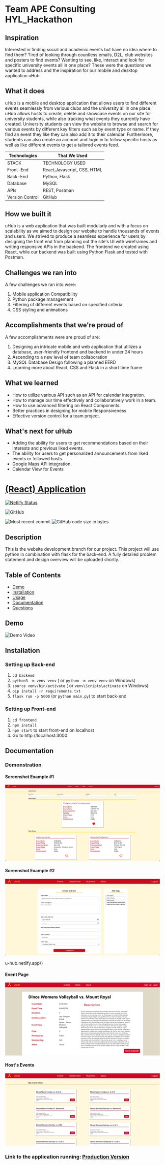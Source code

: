 # Team APE Consulting HYL_Hackathon

## Inspiration

Interested in finding social and academic events but have no idea where to find them? Tired of looking through countless emails, D2L, club websites and posters to find events? Wanting to see, like, interact and look for specific university events all in one place? These were the questions we wanted to address and the inspiration for our mobile and desktop application uHub.

## What it does

uHub is a mobile and desktop application that allows users to find different events seamlessly from various clubs and the university all in one place. uHub allows hosts to create, delete and showcase events on our site for university students, while also tracking what events they currently have created. University students can view the website to browse and search for various events by different key filters such as by event type or name. If they find an event they like they can also add it to their calendar. Furthermore, students can also create an account and login in to follow specific hosts as well as like different events to get a tailored events feed.

| Technologies    | That We Used                |
| --------------- | --------------------------- |
| STACK           | TECHNOLOGY USED             |
| Front-End       | React,Javascript, CSS, HTML |
| Back-End        | Python, Flask               |
| Database        | MySQL                       |
| APIs            | REST, Postman               |
| Version Control | GitHub                      |

## How we built it

uHub is a web application that was built modularly and with a focus on scalability as we aimed to design our website to handle thousands of events and users. We strived to produce a seamless experience for users by designing the front end from planning out the site's UI with wireframes and writing responsive APIs in the backend. The frontend we created using React, while our backend was built using Python Flask and tested with Postman.

## Challenges we ran into

A few challenges we ran into were:

1. Mobile application Compatibility
2. Python package management
3. Filtering of different events based on specified criteria
4. CSS styling and animations

## Accomplishments that we're proud of

A few accomplishments were are proud of are:

1. Designing an intricate mobile and web application that utilizes a database, user-friendly frontend and backend in under 24 hours
2. Ascending to a new level of team collaboration
3. MySQL Database Design following a planned EERD
4. Learning more about React, CSS and Flask in a short time frame

## What we learned

- How to utilize various API such as an API for calendar integration.
- How to manage our time effectively and collaboratively work in a team.
- How to use advanced filtering on React Components.
- Better practices in designing for mobile Responsiveness.
- Effective version control for a team project.

## What's next for uHub

- Adding the ability for users to get recommendations based on their interests and previous liked events.
- The ability for users to get personalized announcements from liked events or followed hosts.
- Google Maps API integration.
- Calendar View for Events

# [(React) Application](https://github.com/cmrnfaith/HYL_Hackathon)

[![Netlify Status](https://api.netlify.com/api/v1/badges/ba98fcc3-3cc3-4e47-ab14-6cb12a983385/deploy-status)](https://app.netlify.com/sites/u-hub/deploys)

![GitHub](https://img.shields.io/github/license/cmrnfaith/HYL_Hackathon?style=plastic)

![Most recent commit](https://img.shields.io/github/last-commit/cmrnfaith/HYL_Hackathon)
![GitHub code size in bytes](https://img.shields.io/github/languages/code-size/cmrnfaith/HYL_Hackathon)

## Description

This is the website development branch for our project. This project will use python in combination with flask for the back-end. A fully detailed problem statement and design overview will be uploaded shortly.

## Table of Contents

- [Demo](#Demo)
- [Installation](#Installation)
- [Usage](#Usage)
- [Documentation](#Documentation)
- [Questions](#Questions)

## Demo

![Demo Video](https://youtube.com/demo)

## Installation

### Setting up Back-end

1. `cd backend`
2. `python3 -m venv venv` ( or `python -m venv venv` on Windows)
3. `source venv/bin/activate` ( or `venv\Scripts\activate` on Windows)
4. `pip install -r requirements.txt`
5. `flask run -p 5000` (or `python main.py`) to start back-end

### Setting up Front-end

1. `cd frontend`
2. `npm install`
3. `npm start` to start front-end on localhost
4. Go to http://localhost:3000

## Documentation

### Demonstration

#### Screenshot Example #1

![Screenshot #1](docs/Example2.png?raw=true "Example 1")

#### Screenshot Example #2

![Screenshot #2](docs/Example3.png?raw=true "Example 2")

u-hub.netlify.app/)

#### Event Page

![Screenshot #3](docs/Example4.png?raw=true "Example 3")

#### Host's Events

![Screenshot #4](docs/Example5.png?raw=true "Example 4")

### Link to the application running: [Production Version](https://u-hub.netlify.app/)
